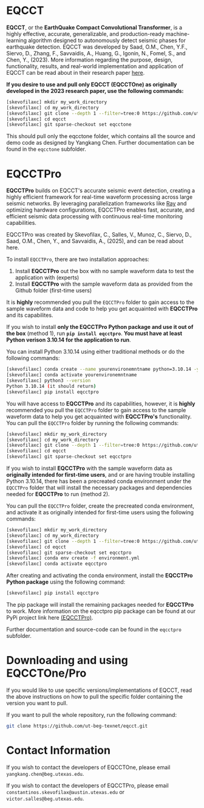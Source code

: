 # EQCCT
**EQCCT**, or the **EarthQuake Compact Convolutional Transformer**, is a highly effective, accurate, generalizable, and production-ready machine-learning algorithm designed to autonomously detect seismic phases for earthquake detection. 
EQCCT was developed by Saad, O.M., Chen, Y.F., Siervo, D., Zhang, F., Savvaidis, A., Huang, G., Igonin, N., Fomel, S., and Chen, Y., (2023). More information regarding the purpose, design, functionality, results, and real-world implementation and application of EQCCT can be read about in their research paper [here](https://ieeexplore.ieee.org/document/10264212).

**If you desire to use and pull only EQCCT (EQCCTOne) as originally developed in the 2023 research paper, use the following commands:** 
```sh
[skevofilaxc] mkdir my_work_directory
[skevofilaxc] cd my_work_directory
[skevofilaxc] git clone --depth 1 --filter=tree:0 https://github.com/ut-beg-texnet/eqcct.git --sparse
[skevofilaxc] cd eqcct
[skevofilaxc] git sparse-checkout set eqcctone
```
This should pull only the eqcctone folder, which contains all the source and demo code as designed by Yangkang Chen.
Further documentation can be found in the `eqcctone` subfolder. 


# EQCCTPro
**EQCCTPro** builds on EQCCT's accurate seismic event detection, creating a highly efficient framework for real-time waveform processing across large seismic networks. By leveraging parallelization frameworks like [Ray](https://docs.ray.io/en/latest/index.html) and optimizing hardware configurations, EQCCTPro enables fast, accurate, and efficient seismic data processing with continuous real-time monitoring capabilities.

EQCCTPro was created by Skevofilax, C., Salles, V., Munoz, C., Siervo, D., Saad, O.M., Chen, Y., and Savvaidis, A., (2025), and can be read about here. 

To install `EQCCTPro`, there are two installation approaches: 
1. Install **EQCCTPro** out the box with no sample waveform data to test the application with (experts)
2. Install **EQCCTPro** with the sample waveform data as provided from the Github folder (first-time users)

It is **highly** recommended you pull the `EQCCTPro` folder to gain access to the sample waveform data and code to help you get acquainted with **EQCCTPro** and its capabilites.

If you wish to install **only the EQCCTPro Python package and use it out of the box** (method 1), run **`pip install eqcctpro`**. 
**You must have at least Python verison 3.10.14 for the application to run**. 

You can install Python 3.10.14 using either traditional methods or do the following commands: 
```sh
[skevofilaxc] conda create --name yourenvironemntname python=3.10.14 -y
[skevofilaxc] conda activate yourenvironemntname 
[skevofilaxc] python3 --version
Python 3.10.14 (it should return)
[skevofilaxc] pip install eqcctpro
```
You will have access to **EQCCTPro** and its capabilities, however, it is **highly** recommended you pull the `EQCCTPro` folder to gain access to the sample waveform data to help you get acquainted with **EQCCTPro's** functionality. 
You can pull the `EQCCTPro` folder by running the following commands: 

```sh
[skevofilaxc] mkdir my_work_directory
[skevofilaxc] cd my_work_directory
[skevofilaxc] git clone --depth 1 --filter=tree:0 https://github.com/ut-beg-texnet/eqcct.git --sparse
[skevofilaxc] cd eqcct
[skevofilaxc] git sparse-checkout set eqcctpro
```

If you wish to install **EQCCTPro** with the sample waveform data as **originally intended for first-time users**, and or are having trouble installing Python 3.10.14, there has been a precreated conda environment under the `EQCCTPro` folder that will install the necessary packages
and dependencies needed for **EQCCTPro** to run (method 2). 

You can pull the `EQCCTPro` folder, create the precreated conda environment, and activate it as originally intended for first-time users using the following commands: 
```sh
[skevofilaxc] mkdir my_work_directory
[skevofilaxc] cd my_work_directory
[skevofilaxc] git clone --depth 1 --filter=tree:0 https://github.com/ut-beg-texnet/eqcct.git --sparse
[skevofilaxc] cd eqcct
[skevofilaxc] git sparse-checkout set eqcctpro
[skevofilaxc] conda env create -f environment.yml
[skevofilaxc] conda activate eqcctpro
```

After creating and activating the conda environment, install the **EQCCTPro Python package** using the following command: 
```sh
[skevofilaxc] pip install eqcctpro
```
The pip package will install the remaining packages needed for **EQCCTPro** to work. More information on the eqcctpro pip package can be found at our PyPi project link here [(EQCCTPro)](https://pypi.org/project/eqcctpro/).

Further documentation and source-code can be found in the `eqcctpro` subfolder.


# Downloading and using EQCCTOne/Pro
If you would like to use specific versions/implementations of EQCCT, read the above instructions on how to pull the specific folder containing the version you want to pull. 

If you want to pull the whole repository, run the following command: 

```sh
git clone https://github.com/ut-beg-texnet/eqcct.git
```

# Contact Information
If you wish to contact the developers of EQCCTOne, please email `yangkang.chen@beg.utexas.edu`.

If you wish to contact the developers of EQCCTPro, please email `constantinos.skevofilax@austin.utexas.edu` or `victor.salles@beg.utexas.edu`. 